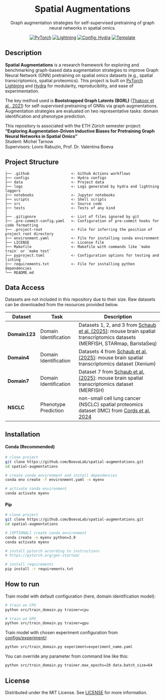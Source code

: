 <div align="center">

# Spatial Augmentations

Graph augmentation strategies for self-supervised pretraining of graph neural networks in spatial omics.

<a href="https://pytorch.org/get-started/locally/"><img alt="PyTorch" src="https://img.shields.io/badge/PyTorch-ee4c2c?logo=pytorch&logoColor=white"></a>
<a href="https://pytorchlightning.ai/"><img alt="Lightning" src="https://img.shields.io/badge/-Lightning-792ee5?logo=pytorchlightning&logoColor=white"></a>
<a href="https://hydra.cc/"><img alt="Config: Hydra" src="https://img.shields.io/badge/Config-Hydra-89b8cd"></a>
<a href="https://github.com/ashleve/lightning-hydra-template"><img alt="Template" src="https://img.shields.io/badge/-Lightning--Hydra--Template-017F2F?style=flat&logo=github&labelColor=gray"></a><br>

</div>

## Description

**Spatial Augmentations** is a research framework for exploring and benchmarking graph-based data augmentation strategies to improve Graph Neural Network (GNN) pretraining on spatial omics datasets (e.g., spatial transcriptomics, spatial proteomics). This project is built on [PyTorch Lightning](https://lightning.ai/) and [Hydra](https://hydra.cc/) for modularity, reproducibility, and ease of experimentation.

The key method used is **Bootstrapped Graph Latents (BGRL)** ([Thakoor et al., 2021](https://arxiv.org/abs/2102.06514)) for self-supervised pretraining of GNNs via graph augmentations. Augmentation strategies are evaluated on two representative tasks: domain identification and phenotype prediction.

This repository is associated with the ETH Zürich semester project:\
**“Exploring Augmentation-Driven Inductive Biases for Pretraining Graph Neural Networks in Spatial Omics”**\
Student: Michel Tarnow\
Supervisors: Lovro Rabuzin, Prof. Dr. Valentina Boeva

## Project Structure

```
├── .github                   <- Github Actions workflows
├── configs                   <- Hydra configs
├── data                      <- Project data
├── logs                      <- Logs generated by hydra and lightning loggers
├── notebooks                 <- Jupyter notebooks
├── scripts                   <- Shell scripts
├── src                       <- Source code
├── tests                     <- Tests of any kind
│
├── .gitignore                <- List of files ignored by git
├── .pre-commit-config.yaml   <- Configuration of pre-commit hooks for code formatting
├── .project-root             <- File for inferring the position of project root directory
├── environment.yaml          <- File for installing conda environment
├── LICENSE                   <- License file
├── Makefile                  <- Makefile with commands like `make train` or `make test`
├── pyproject.toml            <- Configuration options for testing and linting
├── requirements.txt          <- File for installing python dependencies
└── README.md
```

## Data Access

Datasets are not included in this repository due to their size. Raw datasets can be downloaded from the resources provided below.

| Dataset       | Task                  | Description                                                                                                                                                                                         |
| ------------- | --------------------- | --------------------------------------------------------------------------------------------------------------------------------------------------------------------------------------------------- |
| **Domain123** | Domain Identification | Datasets 1, 2, and 3 from [Schaub et al. (2025)](https://academic.oup.com/bioinformatics/article/41/1/btaf005/7945104): mouse brain spatial transcriptomics datasets (MERFISH, STARmap, BaristaSeq) |
| **Domain4**   | Domain Identification | Datasets 4 from [Schaub et al. (2025)](https://academic.oup.com/bioinformatics/article/41/1/btaf005/7945104): mouse brain spatial transcriptomics dataset (Xenium)                                  |
| **Domain7**   | Domain Identification | Dataset 7 from [Schaub et al. (2025)](https://academic.oup.com/bioinformatics/article/41/1/btaf005/7945104): mouse brain spatial transcriptomics dataset (MERFISH)                                  |
| **NSCLC**     | Phenotype Prediction  | non-small cell lung cancer (NSCLC) spatial proteomics dataset (IMC) from [Cords et al. 2024](https://example.org)                                                                                   |

## Installation

#### Conda (Recommended)

```bash
# clone project
git clone https://github.com/BoevaLab/spatial-augmentations.git
cd spatial-augmentations

# create conda environment and install dependencies
conda env create -f environment.yaml -n myenv

# activate conda environment
conda activate myenv
```

#### Pip

```bash
# clone project
git clone https://github.com/BoevaLab/spatial-augmentations.git
cd spatial-augmentations

# [OPTIONAL] create conda environment
conda create -n myenv python=3.9
conda activate myenv

# install pytorch according to instructions
# https://pytorch.org/get-started/

# install requirements
pip install -r requirements.txt
```

## How to run

Train model with default configuration (here, domain identification model):

```bash
# train on CPU
python src/train_domain.py trainer=cpu

# train on GPU
python src/train_domain.py trainer=gpu
```

Train model with chosen experiment configuration from [configs/experiment/](configs/experiment/):

```bash
python src/train_domain.py experiment=experiment_name.yaml
```

You can override any parameter from command line like this:

```bash
python src/train_domain.py trainer.max_epochs=20 data.batch_size=64
```

## License

Distributed under the MIT License. See [LICENSE](./LICENSE) for more information.
